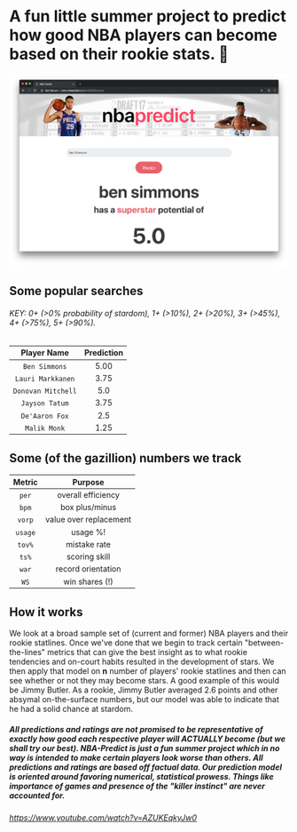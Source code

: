 # A fun little summer project to predict how good NBA players can become based on their rookie stats. :basketball: 
![new](/demo.png?raw=true "new mane")

## Some popular searches
###### KEY:  0+ (>0% probability of stardom), 1+ (>10%), 2+ (>20%), 3+ (>45%), 4+ (>75%), 5+ (>90%). 
| Player Name        | Prediction       | 
|:-------------:|:-------------:| 
| `Ben Simmons`| 5.00 | 
| `Lauri Markkanen`| 3.75  | 
| `Donovan Mitchell` 		| 5.0   |
| `Jayson Tatum` 		| 3.75  |
| `De'Aaron Fox` 		| 2.5      |
| `Malik Monk` 		|  1.25 |

## Some (of the gazillion) numbers we track

| Metric        | Purpose       | 
|:-------------:|:-------------:| 
| `per`         | overall efficiency  | 
| `bpm`         | box plus/minus      | 
| `vorp` 		| value over replacement      |
| `usage` 		| usage %!      |
| `tov%` 		| mistake rate      |
| `ts%` 		| scoring skill      |
| `war` 		| record orientation      |
| `WS` 		| win shares (!)      |

## How it works 
We look at a broad sample set of (current and former) NBA players and their rookie statlines. Once we've done that we begin to track certain "between-the-lines" metrics that can give the best insight as to what rookie tendencies and on-court habits resulted in the development of stars. We then apply that model on **n** number of players' rookie statlines and then can see whether or not they may become stars. A good example of this would be Jimmy Butler. As a rookie, Jimmy Butler averaged 2.6 points and other absymal on-the-surface numbers, but our model was able to indicate that he had a solid chance at stardom. 

##### All predictions and ratings are not **promised** to be representative of exactly how good each respective player will ACTUALLY become (but we shall try our best). NBA-Predict is just a fun summer project which in no way is intended to make certain players look worse than others. All predictions and ratings are based off factual data. Our prediction model is oriented around favoring numerical, statistical prowess. Things like importance of games and presence of the "killer instinct" are never accounted for. 

###### https://www.youtube.com/watch?v=AZUKEqkyJw0
